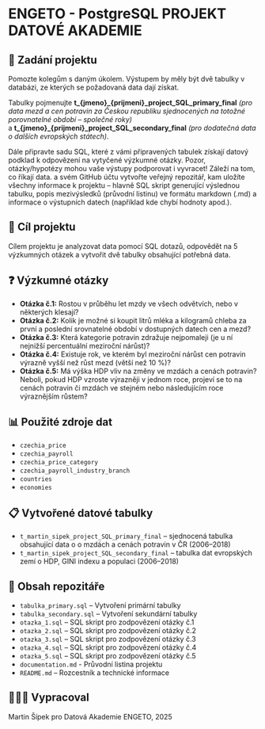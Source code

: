 # ENGETO - PostgreSQL PROJEKT DATOVÉ AKADEMIE


## 📝 Zadání projektu

Pomozte kolegům s daným úkolem. Výstupem by měly být dvě tabulky v databázi, ze kterých se požadovaná data dají získat. 

Tabulky pojmenujte **t_{jmeno}_{prijmeni}_project_SQL_primary_final** _(pro data mezd a cen potravin za Českou republiku sjednocených na totožné porovnatelné období – společné roky)_ a **t_{jmeno}_{prijmeni}_project_SQL_secondary_final** _(pro dodatečná data o dalších evropských státech)_.

Dále připravte sadu SQL, které z vámi připravených tabulek získají datový podklad k odpovězení na vytyčené výzkumné otázky. Pozor, otázky/hypotézy mohou vaše výstupy podporovat i vyvracet! Záleží na tom, co říkají data. a svém GitHub účtu vytvořte veřejný repozitář, kam uložíte všechny informace k projektu – hlavně SQL skript generující výslednou tabulku, popis mezivýsledků (průvodní listinu) ve formátu markdown (.md) a informace o výstupních datech (například kde chybí hodnoty apod.).


## 🎯 Cíl projektu

Cílem projektu je analyzovat data pomocí SQL dotazů, odpovědět na 5 výzkumných otázek a vytvořit dvě tabulky obsahující potřebná data.


## ❓ Výzkumné otázky
* **Otázka č.1:** Rostou v průběhu let mzdy ve všech odvětvích, nebo v některých klesají?
* **Otázka č.2:** Kolik je možné si koupit litrů mléka a kilogramů chleba za první a poslední srovnatelné období v dostupných datech cen a mezd?
* **Otázka č.3:** Která kategorie potravin zdražuje nejpomaleji (je u ní nejnižší percentuální meziroční nárůst)? 
* **Otázka č.4:** Existuje rok, ve kterém byl meziroční nárůst cen potravin výrazně vyšší než růst mezd (větší než 10 %)?
* **Otázka č.5:** Má výška HDP vliv na změny ve mzdách a cenách potravin? Neboli, pokud HDP vzroste výrazněji v jednom roce, projeví se to na cenách potravin či mzdách ve stejném nebo následujícím roce výraznějším růstem?


## 📊 Použité zdroje dat

* `czechia_price`
* `czechia_payroll`
* `czechia_price_category`
* `czechia_payroll_industry_branch`
* `countries`
* `economies`


## 📋 Vytvořené datové tabulky

* `t_martin_sipek_project_SQL_primary_final` – sjednocená tabulka obsahující data o o mzdách a cenách potravin v ČR (2006–2018)
* `t_martin_sipek_project_SQL_secondary_final` – tabulka dat evropských zemí o HDP, GINI indexu a populaci (2006–2018)


## 📂 Obsah repozitáře

* `tabulka_primary.sql` – Vytvoření primární tabulky
* `tabulka_secondary.sql` – Vytvoření sekundární tabulky
* `otazka_1.sql` – SQL skript pro zodpovězení otázky č.1
* `otazka_2.sql` – SQL skript pro zodpovězení otázky č.2
* `otazka_3.sql` – SQL skript pro zodpovězení otázky č.3
* `otazka_4.sql` – SQL skript pro zodpovězení otázky č.4
* `otazka_5.sql` – SQL skript pro zodpovězení otázky č.5
* `documentation.md` - Průvodní listina projektu 
* `README.md` – Rozcestník a technické informace 


## 👨🏽‍💻 Vypracoval

Martin Šípek pro Datová Akademie ENGETO, 2025
